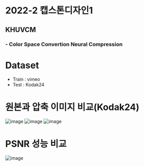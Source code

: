 # 2022-2 캡스톤디자인1
## KHUVCM
### - Color Space Convertion Neural Compression

# Dataset
  - Train : vimeo
  - Test  : Kodak24

# 원본과 압축 이미지 비교(Kodak24)
![image](https://user-images.githubusercontent.com/80191452/206113370-f7dc885a-6d7d-4eb2-9e53-d58ee55b934f.png)
![image](https://user-images.githubusercontent.com/80191452/206113518-82a8a415-8900-454d-8655-fe3ce73de83b.png)
![image](https://user-images.githubusercontent.com/80191452/206113702-824e720e-0e64-494d-8429-875dc1103e0f.png)


# PSNR 성능 비교
![image](https://user-images.githubusercontent.com/80191452/206112988-470a78eb-0a5a-48d0-a39d-89d6511ef294.png)
